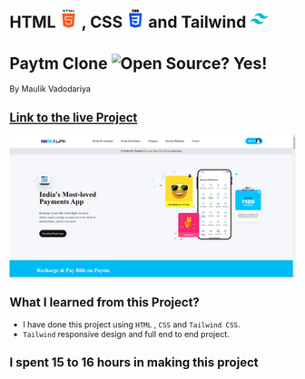 # HTML ![](./readme-images/html-5-img.png) , CSS ![](./readme-images/css-3-img.png) and Tailwind ![](./readme-images/tailwind-logo.png)

# Paytm Clone ![Open Source? Yes!](https://badgen.net/badge/Open%20Source%20%3F/Yes%21/blue?icon=github)

By Maulik Vadodariya

## [Link to the live Project](https://paytm-clone-tailwind-web.netlify.app/)

![Completed Website](./readme-images/ScreenShot-20221124202728.png)

## What I learned from this Project?

- I have done this project using `HTML` , `CSS` and `Tailwind CSS`.
- `Tailwind` responsive design and full end to end project.

## I spent 15 to 16 hours in making this project

